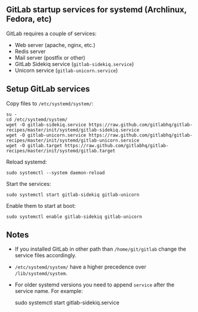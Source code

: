 ## GitLab startup services for systemd (Archlinux, Fedora, etc)

GitLab requires a couple of services:
* Web server (apache, nginx, etc.)
* Redis server
* Mail server (postfix or other)
* GitLab Sidekiq service (`gitlab-sidekiq.service`)
* Unicorn service (`gitlab-unicorn.service`)


## Setup GitLab services

Copy files to `/etc/systemd/system/`:

```
su -
cd /etc/systemd/system/
wget -O gitlab-sidekiq.service https://raw.github.com/gitlabhq/gitlab-recipes/master/init/systemd/gitlab-sidekiq.service
wget -O gitlab-unicorn.service https://raw.github.com/gitlabhq/gitlab-recipes/master/init/systemd/gitlab-unicorn.service
wget -O gitlab.target https://raw.github.com/gitlabhq/gitlab-recipes/master/init/systemd/gitlab.target
```

Reload systemd:

    sudo systemctl --system daemon-reload

Start the services:

    sudo systemctl start gitlab-sidekiq gitlab-unicorn

Enable them to start at boot:

    sudo systemctl enable gitlab-sidekiq gitlab-unicorn

## Notes

* If you installed GitLab in other path than `/home/git/gitlab` change the service files accordingly.

* `/etc/systemd/system/` have a higher precedence over  `/lib/systemd/system`.

* For older systemd versions you need to append `service` after the service name. For example:

    sudo systemctl start gitlab-sidekiq.service
